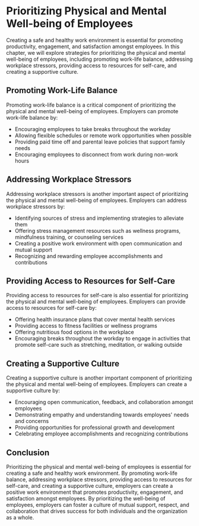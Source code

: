 Prioritizing Physical and Mental Well-being of Employees
=================================================================================================================

Creating a safe and healthy work environment is essential for promoting productivity, engagement, and satisfaction amongst employees. In this chapter, we will explore strategies for prioritizing the physical and mental well-being of employees, including promoting work-life balance, addressing workplace stressors, providing access to resources for self-care, and creating a supportive culture.

Promoting Work-Life Balance
---------------------------

Promoting work-life balance is a critical component of prioritizing the physical and mental well-being of employees. Employers can promote work-life balance by:

* Encouraging employees to take breaks throughout the workday
* Allowing flexible schedules or remote work opportunities when possible
* Providing paid time off and parental leave policies that support family needs
* Encouraging employees to disconnect from work during non-work hours

Addressing Workplace Stressors
------------------------------

Addressing workplace stressors is another important aspect of prioritizing the physical and mental well-being of employees. Employers can address workplace stressors by:

* Identifying sources of stress and implementing strategies to alleviate them
* Offering stress management resources such as wellness programs, mindfulness training, or counseling services
* Creating a positive work environment with open communication and mutual support
* Recognizing and rewarding employee accomplishments and contributions

Providing Access to Resources for Self-Care
-------------------------------------------

Providing access to resources for self-care is also essential for prioritizing the physical and mental well-being of employees. Employers can provide access to resources for self-care by:

* Offering health insurance plans that cover mental health services
* Providing access to fitness facilities or wellness programs
* Offering nutritious food options in the workplace
* Encouraging breaks throughout the workday to engage in activities that promote self-care such as stretching, meditation, or walking outside

Creating a Supportive Culture
-----------------------------

Creating a supportive culture is another important component of prioritizing the physical and mental well-being of employees. Employers can create a supportive culture by:

* Encouraging open communication, feedback, and collaboration amongst employees
* Demonstrating empathy and understanding towards employees' needs and concerns
* Providing opportunities for professional growth and development
* Celebrating employee accomplishments and recognizing contributions

Conclusion
----------

Prioritizing the physical and mental well-being of employees is essential for creating a safe and healthy work environment. By promoting work-life balance, addressing workplace stressors, providing access to resources for self-care, and creating a supportive culture, employers can create a positive work environment that promotes productivity, engagement, and satisfaction amongst employees. By prioritizing the well-being of employees, employers can foster a culture of mutual support, respect, and collaboration that drives success for both individuals and the organization as a whole.
